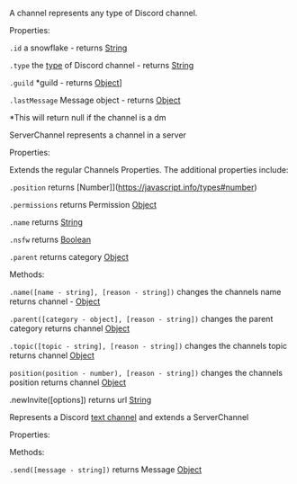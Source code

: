 A channel represents any type of Discord channel.

Properties:

`.id` a snowflake - returns [String](https://javascript.info/types#string)

`.type` the [type]() of Discord channel - returns [String](https://javascript.info/types#string)

`.guild` *guild - returns [Object](https://javascript.info/object)]

`.lastMessage` Message object - returns [Object](https://javascript.info/object)


*This will return null if the channel is a dm


ServerChannel represents a channel in a server 

Properties:

Extends the regular Channels Properties. The additional properties include:

`.position` returns [Number]](https://javascript.info/types#number)

`.permissions` returns Permission [Object](https://javascript.info/object)

`.name` returns [String](https://javascript.info/types#string)

`.nsfw` returns [Boolean](https://javascript.info/types#boolean-logical-type)

`.parent` returns category [Object](https://javascript.info/object)


Methods: 

`.name([name - string], [reason - string])` changes the channels name returns channel - [Object](https://javascript.info/object)

`.parent([category - object], [reason - string])` changes the parent category returns channel [Object](https://javascript.info/object)

`.topic([topic - string], [reason - string])` changes the channels topic returns channel [Object](https://javascript.info/object)

`position(position - number), [reason - string])` changes the channels position returns channel [Object](https://javascript.info/object)

.newInvite([options]) returns url [String](https://javascript.info/types#string)


Represents a Discord [text channel](https://discord.com/developers/docs/resources/channel#channel-object-channel-types) and extends a ServerChannel

Properties:


Methods: 

`.send([message - string])` returns Message [Object](https://javascript.info/object)


